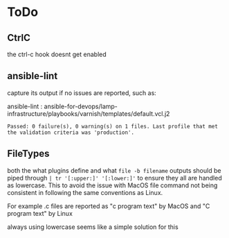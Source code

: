 # ToDo

## CtrlC

the ctrl-c hook doesnt get enabled

## ansible-lint

capture its output if no issues are reported, such as:

ansible-lint  : ansible-for-devops/lamp-infrastructure/playbooks/varnish/templates/default.vcl.j2

```ansible-lint
Passed: 0 failure(s), 0 warning(s) on 1 files. Last profile that met the validation criteria was 'production'.
```

## FileTypes

both the what plugins define and what `file -b filename` outputs should be
piped through `| tr '[:upper:]' '[:lower:]'` to ensure they all are handled
as lowercase. This to avoid the issue with MacOS file command not
being consistent in following the same conventions as Linux.

For example .c files are reported as "c program text" by MacOS and
"C program text" by Linux

always using lowercase seems like a simple solution for this
